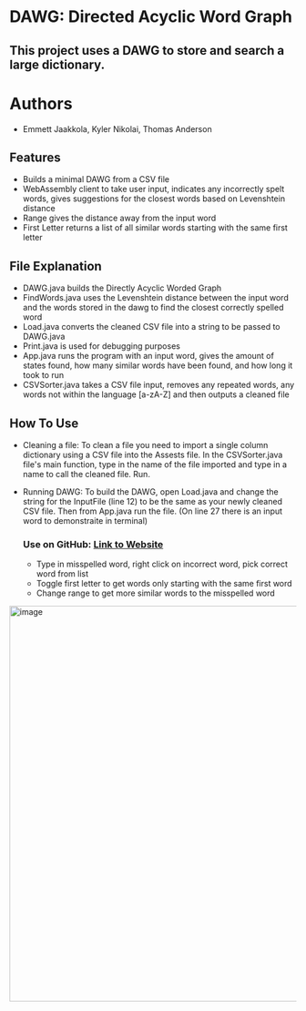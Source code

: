 # DAWG: Directed Acyclic Word Graph 

## This project uses a DAWG to store and search a large dictionary.
# Authors
* Emmett Jaakkola, Kyler Nikolai, Thomas Anderson
  
## Features

* Builds a minimal DAWG from a CSV file
* WebAssembly client to take user input, indicates any incorrectly spelt words, 
gives suggestions for the closest words based on Levenshtein distance
* Range gives the distance away from the input word
* First Letter returns a list of all similar words starting with the same first letter

## File Explanation
* DAWG.java builds the Directly Acyclic Worded Graph
* FindWords.java uses the Levenshtein distance between the input word and the words stored in the dawg
to find the closest correctly spelled word
* Load.java converts the cleaned CSV file into a string to be passed to DAWG.java
* Print.java is used for debugging purposes
* App.java runs the program with an input word, gives the amount of states found, how many similar words have been found, and how long it took to run
* CSVSorter.java takes a CSV file input, removes any repeated words, any words not within the language [a-zA-Z] and then outputs a cleaned file

## How To Use

* Cleaning a file: To clean a file you need to import a single column dictionary using a CSV file into the Assests file. In the CSVSorter.java file's main function, type in the name of the file imported and type in a name to call the cleaned file. Run.

* Running DAWG: To build the DAWG, open Load.java and change the string for the InputFile (line 12) to be the same as your newly cleaned CSV file. Then from App.java run the file. (On line 27 there is an input word to demonstraite in terminal)

  ### Use on GitHub: <a href="https://thomasandersonhance.github.io/MSCS-271-Final-Project/website/">Link to Website</a>

  * Type in misspelled word, right click on incorrect word, pick correct word from list
  * Toggle first letter to get words only starting with the same first word
  * Change range to get more similar words to the misspelled word

<img width="695" alt="image" src="https://github.com/user-attachments/assets/1b31afcd-a5c9-429c-a0d1-e98caa5ecf4b" />
